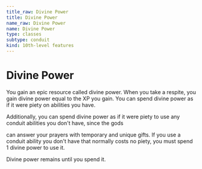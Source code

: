 ```yaml
---
title_raw: Divine Power
title: Divine Power
name_raw: Divine Power
name: Divine Power
type: classes
subtype: conduit
kind: 10th-level features
---
```


# Divine Power

You gain an epic resource called divine power. When you take a respite, you gain divine power equal to the XP you gain. You can spend divine power as if it were piety on abilities you have.

Additionally, you can spend divine power as if it were piety to use any conduit abilities you don't have, since the gods

can answer your prayers with temporary and unique gifts. If you use a conduit ability you don't have that normally costs no piety, you must spend 1 divine power to use it.

Divine power remains until you spend it.
